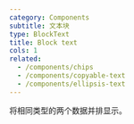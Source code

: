 ```yaml
---
category: Components
subtitle: 文本块
type: BlockText
title: Block text
cols: 1
related:
  - /components/chips
  - /components/copyable-text
  - /components/ellipsis-text
---
```


将相同类型的两个数据并排显示。
